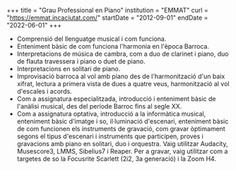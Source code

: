 +++
title = "Grau Professional en Piano"
institution = "EMMAT"
curl = "https://emmat.incaciutat.com/"
startDate = "2012-09-01"
endDate = "2022-06-01"
+++
* Comprensió del llenguatge musical i com funciona.
* Enteniment bàsic de com funciona l'harmonia en l'època Barroca.
* Interpretacions de música de cambra, com a duo de clarinet i piano, duo de flauta travessera i piano o duet de piano.
* Interpretacions en solitari de piano.
* Improvisació barroca al vol amb piano des de l'harmonització d'un baix xifrat, lectura a primera vista de dues a quatre veus, harmonització al vol d'escales i acords.
* Com a assignatura especialitzada, introducció i enteniment bàsic de l'anàlisi musical, des del període Barroc fins al segle XX.
* Com a assignatura optativa, introducció a la informàtica musical, enteniment bàsic d'imatge i so, il·luminació d'escenari, enteniment bàsic de com funcionen els instruments de gravació, com gravar òptimament segons el tipus d'escenari i instruments que participen, proves i gravacions amb piano en solitari, duo i orquestra. Vaig utilitzar Audacity, Musescore3, LMMS, Sibelius7 i Reaper. Per a gravar, vaig utilitzar com a targetes de so la Focusrite Scarlett (2i2, 3a generació) i la Zoom H4.